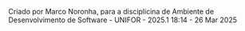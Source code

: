 Criado por Marco Noronha, para a disciplicina de Ambiente de Desenvolvimento de Software - UNIFOR - 2025.1
18:14 - 26 Mar 2025